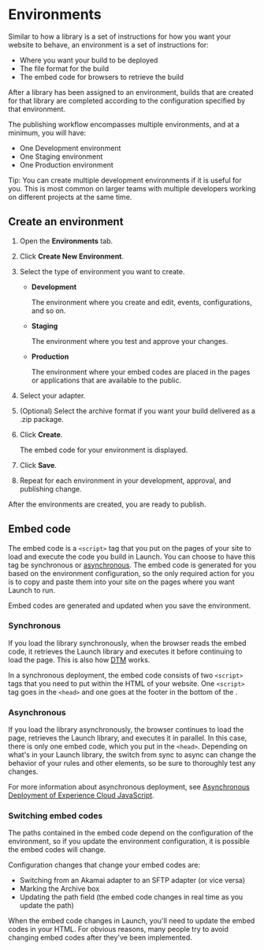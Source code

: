 # Environments

Similar to how a library is a set of instructions for how you want your website to behave, an environment is a set of instructions for:

* Where you want your build to be deployed
* The file format for the build
* The embed code for browsers to retrieve the build

After a library has been assigned to an environment, builds that are created for that library are completed according to the configuration specified by that environment.

The publishing workflow encompasses multiple environments, and at a minimum, you will have:

* One Development environment
* One Staging environment
* One Production environment

Tip: You can create multiple development environments if it is useful for you. This is most common on larger teams with multiple developers working on different projects at the same time.

## Create an environment

1. Open the **Environments** tab.
2. Click **Create New Environment**.
3. Select the type of environment you want to create.
   * **Development**

     The environment where you create and edit, events, configurations, and so on.

   * **Staging**

     The environment where you test and approve your changes.

   * **Production**

     The environment where your embed codes are placed in the pages or applications that are available to the public.
4. Select your adapter.
5. \(Optional\) Select the archive format if you want your build delivered as a .zip package.
6. Click **Create**.

   The embed code for your environment is displayed.

7. Click **Save**.
8. Repeat for each environment in your development, approval, and publishing change.

After the environments are created, you are ready to publish.

## Embed code

The embed code is a `<script>` tag that you put on the pages of your site to load and execute the code you build in Launch. You can choose to have this tag be synchronous or [asynchronous](../client-side-information/asynchronous-deployment.md). The embed code is generated for you based on the environment configuration, so the only required action for you is to copy and paste them into your site on the pages where you want Launch to run.

Embed codes are generated and updated when you save the environment.

### Synchronous

If you load the library synchronously, when the browser reads the embed code, it retrieves the Launch library and executes it before continuing to load the page. This is also how [DTM](https://marketing.adobe.com/resources/help/en_US/dtm/) works.

In a synchronous deployment, the embed code consists of two `<script>` tags that you need to put within the HTML of your website. One `<script>` tag goes in the `<head>` and one goes at the footer in the bottom of the .

### Asynchronous

If you load the library asynchronously, the browser continues to load the page, retrieves the Launch library, and executes it in parallel. In this case, there is only one embed code, which you put in the `<head>`. Depending on what's in your Launch library, the switch from sync to async can change the behavior of your rules and other elements, so be sure to thoroughly test any changes.

For more information about asynchronous deployment, see [Asynchronous Deployment of Experience Cloud JavaScript](../client-side-information/asynchronous-deployment.md).

### Switching embed codes

The paths contained in the embed code depend on the configuration of the environment, so if you update the environment configuration, it is possible the embed codes will change.

Configuration changes that change your embed codes are:

* Switching from an Akamai adapter to an SFTP adapter \(or vice versa\)
* Marking the Archive box
* Updating the path field \(the embed code changes in real time as you update the path\)

When the embed code changes in Launch, you'll need to update the embed codes in your HTML. For obvious reasons, many people try to avoid changing embed codes after they've been implemented.

